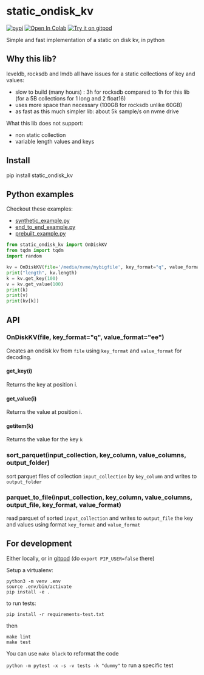 # static_ondisk_kv
[![pypi](https://img.shields.io/pypi/v/static_ondisk_kv.svg)](https://pypi.python.org/pypi/static_ondisk_kv)
[![Open In Colab](https://colab.research.google.com/assets/colab-badge.svg)](https://colab.research.google.com/github/rom1504/static_ondisk_kv/blob/master/notebook/static_ondisk_kv_getting_started.ipynb)
[![Try it on gitpod](https://img.shields.io/badge/try-on%20gitpod-brightgreen.svg)](https://gitpod.io/#https://github.com/rom1504/static_ondisk_kv)

Simple and fast implementation of a static on disk kv, in python


## Why this lib?

leveldb, rocksdb and lmdb all have issues for a static collections of key and values:
* slow to build (many hours) : 3h for rocksdb compared to 1h for this lib (for a 5B collections for 1 long and 2 float16)
* uses more space than necessary (100GB for rocksdb unlike 60GB)
* as fast as this much simpler lib: about 5k sample/s on nvme drive

What this lib does not support:
* non static collection
* variable length values and keys

## Install

pip install static_ondisk_kv

## Python examples

Checkout these examples:
* [synthetic_example.py](examples/synthetic_example.py)
* [end_to_end_example.py](examples/end_to_end_example.py)
* [prebuilt_example.py](examples/prebuilt_example.py)

```py
from static_ondisk_kv import OnDiskKV
from tqdm import tqdm
import random

kv = OnDiskKV(file='/media/nvme/mybigfile', key_format="q", value_format="ee")
print("length", kv.length)
k = kv.get_key(100)
v = kv.get_value(100)
print(k)
print(v)
print(kv[k])
```

## API

### OnDiskKV(file, key_format="q", value_format="ee")

Creates an ondisk kv from `file` using `key_format` and `value_format` for decoding.

#### get_key(i)

Returns the key at position i.

#### get_value(i)

Returns the value at position i.

#### __getitem__(k)

Returns the value for the key `k`


### sort_parquet(input_collection, key_column, value_columns, output_folder)

sort parquet files of collection `input_collection` by `key_column` and writes to `output_folder`


### parquet_to_file(input_collection, key_column, value_columns, output_file, key_format, value_format)

read parquet of sorted `input_collection` and writes to `output_file` the key and values using format `key_format` and `value_format`


## For development

Either locally, or in [gitpod](https://gitpod.io/#https://github.com/rom1504/static_ondisk_kv) (do `export PIP_USER=false` there)

Setup a virtualenv:

```
python3 -m venv .env
source .env/bin/activate
pip install -e .
```

to run tests:
```
pip install -r requirements-test.txt
```
then 
```
make lint
make test
```

You can use `make black` to reformat the code

`python -m pytest -x -s -v tests -k "dummy"` to run a specific test
